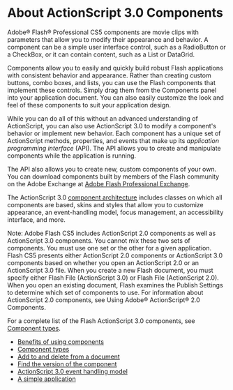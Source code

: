 # About ActionScript 3.0 Components

Adobe® Flash® Professional CS5 components are movie clips with parameters that
allow you to modify their appearance and behavior. A component can be a simple
user interface control, such as a RadioButton or a CheckBox, or it can contain
content, such as a List or DataGrid.

Components allow you to easily and quickly build robust Flash applications with
consistent behavior and appearance. Rather than creating custom buttons, combo
boxes, and lists, you can use the Flash components that implement these
controls. Simply drag them from the Components panel into your application
document. You can also easily customize the look and feel of these components to
suit your application design.

While you can do all of this without an advanced understanding of ActionScript,
you can also use ActionScript 3.0 to modify a component's behavior or implement
new behavior. Each component has a unique set of ActionScript methods,
properties, and events that make up its _application programming interface_
(API). The API allows you to create and manipulate components while the
application is running.

The API also allows you to create new, custom components of your own. You can
download components built by members of the Flash community on the Adobe
Exchange at
[Adobe Flash Professional Exchange](https://web.archive.org/web/20110811114614/http://www.adobe.com/cfusion/exchange/index.cfm?event=productHome&exc=2&loc=en_us).

The ActionScript 3.0
[component architecture](../working-with-components/component-architecture.md)
includes classes on which all components are based, skins and styles that allow
you to customize appearance, an event-handling model, focus management, an
accessibility interface, and more.

Note: Adobe Flash CS5 includes ActionScript 2.0 components as well as
ActionScript 3.0 components. You cannot mix these two sets of components. You
must use one set or the other for a given application. Flash CS5 presents either
ActionScript 2.0 components or ActionScript 3.0 components based on whether you
open an ActionScript 2.0 or an ActionScript 3.0 file. When you create a new
Flash document, you must specify either Flash File (ActionScript 3.0) or Flash
File (ActionScript 2.0). When you open an existing document, Flash examines the
Publish Settings to determine which set of components to use. For information
about ActionScript 2.0 components, see Using Adobe® ActionScript® 2.0
Components.

For a complete list of the Flash ActionScript 3.0 components, see
[Component types](./component-types.md).

- [Benefits of using components](./benefits-of-using-components.md)
- [Component types](./component-types.md)
- [Add to and delete from a document](./add-to-or-delete-from-a-document.md)
- [Find the version of the component](./find-the-version-of-a-component.md)
- [ActionScript 3.0 event handling model](./actionscript-3.0-event-handling-model.md)
- [A simple application](./a-simple-application.md)

